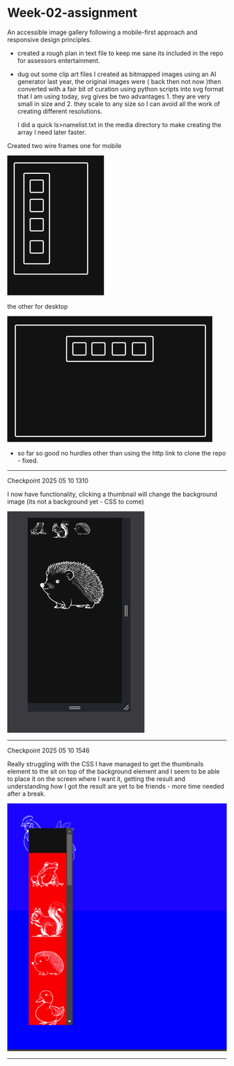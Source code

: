 # Week-02-assignment

An accessible image gallery following a mobile-first approach and responsive design principles.

- created a rough plan in text file to keep me sane its included in the repo for assessors entertainment.

- dug out some clip art files I created as bitmapped images using an AI generator last year, the original images were ( back then not now )then converted with a fair bit of curation using python scripts into svg format that I am using today, svg gives be two advantages 1. they are very small in size and 2. they scale to any size so I can avoid all the work of creating different resolutions.

  I did a quick ls>namelist.txt in the media directory to make creating the array I need later faster.

Created two wire frames one for mobile

<img src="./misc/mobile-wireframe.png">

the other for desktop

<img src="./misc/Desktop-wireframe.png">

- so far so good no hurdles other than using the http link to clone the repo - fixed.

---

Checkpoint 2025 05 10 1310

I now have functionality, clicking a thumbnail will change the background image (its not a background yet - CSS to come)

<img src="./misc/CheckPointImage1.png">

---

Checkpoint 2025 05 10 1546

Really struggling with the CSS I have managed to get the thumbnails element to the sit on top of the background element and I seem to be able to place it on the screen where I want it, getting the result and understanding how I got the result are yet to be friends - more time needed after a break.

<img src="./misc/checkpoint2.png">

---
